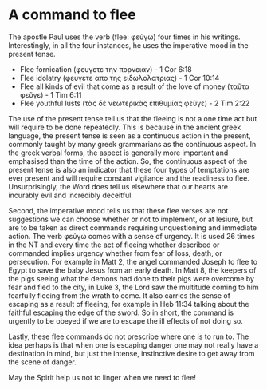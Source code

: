  

# A command to flee

The apostle Paul uses the verb (flee: φεύγω) four times in his writings. Interestingly, in all the four instances, he uses the imperative mood in the present tense.

- Flee fornication (φευγετε την πορνειαν) - 1 Cor 6:18
- Flee idolatry (φευγετε απο της ειδωλολατριας) - 1 Cor 10:14
- Flee all kinds of evil that come as a result of the love of money (ταῦτα φεῦγε) - 1 Tim 6:11
- Flee youthful lusts (τὰς δὲ νεωτερικὰς ἐπιθυμίας φεῦγε) - 2 Tim 2:22

The use of the present tense tell us that the fleeing is not a one time act but will require to be done repeatedly. This is because in the ancient greek language, the present tense is seen as a continuous action in the present, commonly taught by many greek grammarians as the continuous aspect. In the greek verbal forms, the aspect is generally more important and emphasised than the time of the action. So, the continuous aspect of the present tense is also an indicator that these four types of temptations are ever present and will require constant vigilance and the readiness to flee. Unsurprisingly, the Word does tell us elsewhere that our hearts are incurably evil and incredibly deceitful.

Second, the imperative mood tells us that these flee verses are not suggestions we can choose whether or not to implement, or at lesiure, but are to be taken as direct commands requiring unquestioning and immediate action. The verb φεύγω comes with a sense of urgency. It is used 26 times in the NT and every time the act of fleeing whether described or commanded implies urgency whether from fear of loss, death, or persecution. For example in Matt 2, the angel commanded Joseph to flee to Egypt to save the baby Jesus from an early death. In Matt 8, the keepers of the pigs seeing what the demons had done to their pigs were overcome by fear and fled to the city, in Luke 3, the Lord saw the multitude coming to him fearfully fleeing from the wrath to come. It also carries the sense of escaping as a result of fleeing, for example in Heb 11:34 talking about the faithful escaping the edge of the sword. So in short, the command is urgently to be obeyed if we are to escape the ill effects of not doing so.

Lastly, these flee commands do not prescribe where one is to run to. The idea perhaps is that when one is escaping danger one may not really have a destination in mind, but just the intense, instinctive desire to get away from the scene of danger.

May the Spirit help us not to linger when we need to flee!
